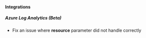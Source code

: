 
#### Integrations
##### Azure Log Analytics (Beta)
- Fix an issue where **resource** parameter did not handle correctly
